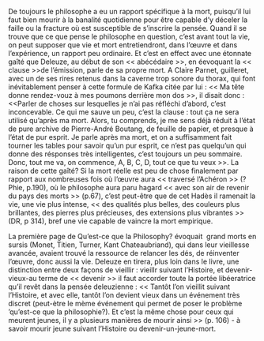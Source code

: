 De toujours le philosophe a eu un rapport spécifique à la mort, puisqu’il lui faut bien mourir à la banalité quotidienne pour être capable d’y déceler la faille ou la fracture où est susceptible de s’inscrire la pensée. Quand il se trouve que ce que pense le philosophe en question, c’est avant tout la vie, on peut supposer que vie et mort entretiendront, dans l’œuvre et dans l’expérience, un rapport peu ordinaire. Et c’est en effect avec une étonnate gaîté que Deleuze, au début de son << abécédaire >>, en éevoquant la << clause >>de l’émission, parle de sa propre mort. A Claire Parnet, guilleret, avec un de ses rires retenus dans la caverne trop sonore du thorax, qui font inévitablement penser à cette formule de Kafka citée par lui : << Ma tête donne rendez-vouz à mes poumons derrière mon dos >>, il disait donc : <<Parler de choses sur lesquelles je n’ai pas réfléchi d’abord, c’est inconcevable. Ce qui me sauve un peu, c’est la clause : tout ça ne sera utilisé qu’après ma mort. Alors, tu comprends, je me sens déjà réduit à l’état de pure archive de Pierre-André Boutang, de feuille de papier, et presque à l’état de pur esprit. Je parle après ma mort, et on a suffisamment fait tourner les tables pour savoir qu’un pur esprit, ce n’est pas quelqu’un qui donne des résponses très intelligentes, c’est toujours un peu sommaire. Donc, tout me va, on commence, A, B, C, D, tout ce que tu veux >>. La raison de cette gaîté? Si la mort réelle est peu de chose finalement par rapport aux nombreuses fois où l’œuvre aura << traversé l’Achéron >> (? Phie, p.190), où le philosophe aura paru hagard << avec son air de revenir du pays des morts >> (p.67), c’est peut-être que de cet Hadès il ramenait la vie, une vie plus intense, << des qualités plus belles, des couleurs plus brillantes, des pierres plus précieuses, des extensions plus vibrantes >> (DR, p 314), bref une vie capable de vaincre la mort empirique.

La première page de Qu’est-ce que la Philosophy? évoquait  grand morts en sursis (Monet, Titien, Turner, Kant Chateaubriand), qui dans leur vieillesse avancée, avaient trouvé la ressource de relancer les dés, de réinventer l’œuvre, donc aussi la vie. Deleuze en tirera, plus loin dans le livre, une distinction entre deux façons de vieillir : vieillr suivant l’Histoire, et devenir-vieux-au terme de << devenir >> il faut accorder toute la portée libéeratrice qu’il revêt dans la pensée deleuzienne : << Tantôt l’on vieillit suivant l’Histoire, et avec elle, tantôt l’on devient vieux dans un événement très discret (peut-ètre le mème événement qui permet de poser le problème ’qu’est-ce que la philosophie?). Et c’est la même chose pour ceux qui meurent jeunes, il y a plusieurs manières de mourir ainsi >> (p. 106) - à savoir mourir jeune suivant l’Histoire ou devenir-un-jeune-mort.
